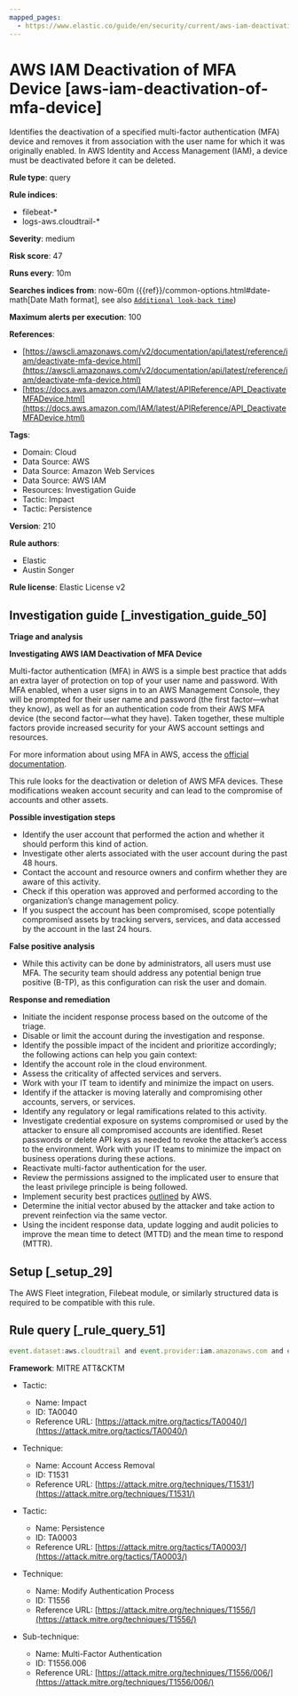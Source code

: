 ```yaml
---
mapped_pages:
  - https://www.elastic.co/guide/en/security/current/aws-iam-deactivation-of-mfa-device.html
---
```


# AWS IAM Deactivation of MFA Device [aws-iam-deactivation-of-mfa-device]

Identifies the deactivation of a specified multi-factor authentication (MFA) device and removes it from association with the user name for which it was originally enabled. In AWS Identity and Access Management (IAM), a device must be deactivated before it can be deleted.

**Rule type**: query

**Rule indices**:

* filebeat-*
* logs-aws.cloudtrail-*

**Severity**: medium

**Risk score**: 47

**Runs every**: 10m

**Searches indices from**: now-60m ({{ref}}/common-options.html#date-math[Date Math format], see also [`Additional look-back time`](docs-content://solutions/security/detect-and-alert/create-detection-rule.md#rule-schedule))

**Maximum alerts per execution**: 100

**References**:

* [https://awscli.amazonaws.com/v2/documentation/api/latest/reference/iam/deactivate-mfa-device.html](https://awscli.amazonaws.com/v2/documentation/api/latest/reference/iam/deactivate-mfa-device.html)
* [https://docs.aws.amazon.com/IAM/latest/APIReference/API_DeactivateMFADevice.html](https://docs.aws.amazon.com/IAM/latest/APIReference/API_DeactivateMFADevice.html)

**Tags**:

* Domain: Cloud
* Data Source: AWS
* Data Source: Amazon Web Services
* Data Source: AWS IAM
* Resources: Investigation Guide
* Tactic: Impact
* Tactic: Persistence

**Version**: 210

**Rule authors**:

* Elastic
* Austin Songer

**Rule license**: Elastic License v2

## Investigation guide [_investigation_guide_50]

**Triage and analysis**

**Investigating AWS IAM Deactivation of MFA Device**

Multi-factor authentication (MFA) in AWS is a simple best practice that adds an extra layer of protection on top of your user name and password. With MFA enabled, when a user signs in to an AWS Management Console, they will be prompted for their user name and password (the first factor—what they know), as well as for an authentication code from their AWS MFA device (the second factor—what they have). Taken together, these multiple factors provide increased security for your AWS account settings and resources.

For more information about using MFA in AWS, access the [official documentation](https://docs.aws.amazon.com/IAM/latest/UserGuide/id_credentials_mfa.html).

This rule looks for the deactivation or deletion of AWS MFA devices. These modifications weaken account security and can lead to the compromise of accounts and other assets.

**Possible investigation steps**

* Identify the user account that performed the action and whether it should perform this kind of action.
* Investigate other alerts associated with the user account during the past 48 hours.
* Contact the account and resource owners and confirm whether they are aware of this activity.
* Check if this operation was approved and performed according to the organization’s change management policy.
* If you suspect the account has been compromised, scope potentially compromised assets by tracking servers, services, and data accessed by the account in the last 24 hours.

**False positive analysis**

* While this activity can be done by administrators, all users must use MFA. The security team should address any potential benign true positive (B-TP), as this configuration can risk the user and domain.

**Response and remediation**

* Initiate the incident response process based on the outcome of the triage.
* Disable or limit the account during the investigation and response.
* Identify the possible impact of the incident and prioritize accordingly; the following actions can help you gain context:
* Identify the account role in the cloud environment.
* Assess the criticality of affected services and servers.
* Work with your IT team to identify and minimize the impact on users.
* Identify if the attacker is moving laterally and compromising other accounts, servers, or services.
* Identify any regulatory or legal ramifications related to this activity.
* Investigate credential exposure on systems compromised or used by the attacker to ensure all compromised accounts are identified. Reset passwords or delete API keys as needed to revoke the attacker’s access to the environment. Work with your IT teams to minimize the impact on business operations during these actions.
* Reactivate multi-factor authentication for the user.
* Review the permissions assigned to the implicated user to ensure that the least privilege principle is being followed.
* Implement security best practices [outlined](https://aws.amazon.com/premiumsupport/knowledge-center/security-best-practices/) by AWS.
* Determine the initial vector abused by the attacker and take action to prevent reinfection via the same vector.
* Using the incident response data, update logging and audit policies to improve the mean time to detect (MTTD) and the mean time to respond (MTTR).


## Setup [_setup_29]

The AWS Fleet integration, Filebeat module, or similarly structured data is required to be compatible with this rule.


## Rule query [_rule_query_51]

```js
event.dataset:aws.cloudtrail and event.provider:iam.amazonaws.com and event.action:(DeactivateMFADevice or DeleteVirtualMFADevice) and event.outcome:success
```

**Framework**: MITRE ATT&CKTM

* Tactic:

    * Name: Impact
    * ID: TA0040
    * Reference URL: [https://attack.mitre.org/tactics/TA0040/](https://attack.mitre.org/tactics/TA0040/)

* Technique:

    * Name: Account Access Removal
    * ID: T1531
    * Reference URL: [https://attack.mitre.org/techniques/T1531/](https://attack.mitre.org/techniques/T1531/)

* Tactic:

    * Name: Persistence
    * ID: TA0003
    * Reference URL: [https://attack.mitre.org/tactics/TA0003/](https://attack.mitre.org/tactics/TA0003/)

* Technique:

    * Name: Modify Authentication Process
    * ID: T1556
    * Reference URL: [https://attack.mitre.org/techniques/T1556/](https://attack.mitre.org/techniques/T1556/)

* Sub-technique:

    * Name: Multi-Factor Authentication
    * ID: T1556.006
    * Reference URL: [https://attack.mitre.org/techniques/T1556/006/](https://attack.mitre.org/techniques/T1556/006/)



